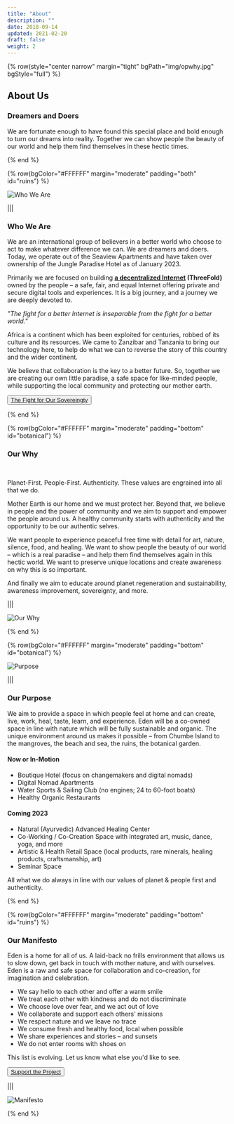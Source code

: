 ```yaml
---
title: "About"
description: ""
date: 2018-09-14
updated: 2021-02-20
draft: false
weight: 2
---
```


<!-- section 1 (JP) -->

{% row(style="center narrow" margin="tight" bgPath="img/opwhy.jpg" bgStyle="full") %}

<div class="bg-gray-200/50 py-4 px-4 rounded-md">

## About Us

### Dreamers and Doers

We are fortunate enough to have found this special place and bold enough to turn our dreams into reality. Together we can show people the beauty of our world and help them find themselves in these hectic times.

</div>

{% end %}

{% row(bgColor="#FFFFFF" margin="moderate" padding="both" id="ruins") %}

![Who We Are](img/who_we_are.png#large)

|||

### Who We Are

<p>We are an international group of believers in a better world who choose to act to make whatever difference we can. We are dreamers and doers. Today, we operate out of the Seaview Apartments and have taken over ownership of the Jungle Paradise Hotel as of January 2023.</p>

<p>

Primarily we are focused on building **[a decentralized Internet](https://threefold.io) (ThreeFold)** owned by the people – a safe, fair, and equal Internet offering private and secure digital tools and experiences. It is a big journey, and a journey we are deeply devoted to.

</p>

<p>

*"The fight for a better Internet is inseparable from the fight for a better world."*

</p>

<p>Africa is a continent which has been exploited for centuries, robbed of its culture and its resources. We came to Zanzibar and Tanzania to bring our technology here, to help do what we can to reverse the story of this country and the wider continent.</p>

<p>We believe that collaboration is the key to a better future. So, together we are creating our own little paradise, a safe space for like-minded people, while supporting the local community and protecting our mother earth.</p>

  <button>[The Fight for Our Sovereingty](https://threefold.docsend.com/view/9hqdsjxhe5fezdu6)</button>

{% end %}

{% row(bgColor="#FFFFFF" margin="moderate" padding="bottom" id="botanical") %}

### Our Why

<br>

<p>Planet-First. People-First. Authenticity. These values are engrained into all that we do.</p>

<p>Mother Earth is our home and we must protect her. Beyond that, we believe in people and the power of community and we aim to support and empower the people around us. A healthy community starts with authenticity and the opportunity to be our authentic selves.</p>

<p>We want people to experience peaceful free time with detail for art, nature, silence, food, and healing. We want to show people the beauty of our world – which is a real paradise – and help them find themselves again in this hectic world. We want to preserve unique locations and create awareness on why this is so important.</p>

<p>And finally we aim to educate around planet regeneration and sustainability, awareness improvement, sovereignty, and more.</p>

|||

![Our Why](img/our_why.png#large)

{% end %}

{% row(bgColor="#FFFFFF" margin="moderate" padding="bottom" id="botanical") %}

![Purpose](img/purpose.jpg#mx-auto)

|||

### Our Purpose

We aim to provide a space in which people feel at home and can create, live, work, heal, taste, learn, and experience. Eden will be a co-owned space in line with nature which will be fully sustainable and organic. The unique environment around us makes it possible – from Chumbe Island to the mangroves, the beach and sea, the ruins, the botanical garden.

#### **Now or In-Motion**

- Boutique Hotel (focus on changemakers and digital nomads)
- Digital Nomad Apartments
- Water Sports & Sailing Club (no engines; 24 to 60-foot boats)
- Healthy Organic Restaurants

#### **Coming 2023**

- Natural (Ayurvedic) Advanced Healing Center
- Co-Working / Co-Creation Space with integrated art, music, dance, yoga, and more
- Artistic & Health Retail Space (local products, rare minerals, healing products, craftsmanship, art)
- Seminar Space

<p>All what we do always in line with our values of planet & people first and authenticity.</p>

{% end %}

{% row(bgColor="#FFFFFF" margin="moderate" padding="bottom" id="ruins") %}

### Our Manifesto

<p>Eden is a home for all of us. A laid-back no frills environment that allows us to slow down, get back in touch with mother nature, and with ourselves. Eden is a raw and safe space for collaboration and co-creation, for imagination and celebration.</p>

- We say hello to each other and offer a warm smile
- We treat each other with kindness and do not discriminate
- We choose love over fear, and we act out of love
- We collaborate and support each others' missions
- We respect nature and we leave no trace
- We consume fresh and healthy food, local when possible
- We share experiences and stories – and sunsets
- We do not enter rooms with shoes on

<p>This list is evolving. Let us know what else you'd like to see.</p>

<button>[Support the Project](/action)</button>

|||

![Manifesto](img/manifesto.png#mx-auto)

{% end %}